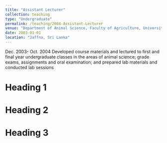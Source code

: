 ```yaml
---
title: "Assistant Lecturer"
collection: teaching
type: "Undergraduate"
permalink: /teaching/2004-Assistant-Lecturer
venue: "Department of Animal Science, Faculty of Agriculture, University of Jaffna, Sri Lanka"
date: 2003-01-01
location: "Jaffna, Sri Lanka"
---
```


Dec. 2003- Oct. 2004 Developed course materials and lectured to first and final year undergraduate classes in the areas of animal science; grade exams, assignments and oral examination; and prepared lab materials and conducted lab sessions

Heading 1
======

Heading 2
======

Heading 3
======